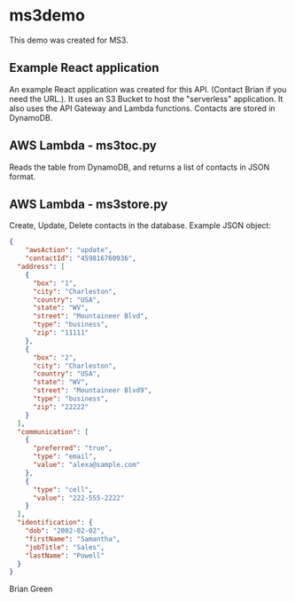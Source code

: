 # ms3demo
This demo was created for MS3.

## Example React application
An example React application was created for this API.  (Contact Brian if you need the URL.). It uses an S3 Bucket to host the "serverless" application.  It also uses the API Gateway and Lambda functions.  Contacts are stored in DynamoDB.

## AWS Lambda - ms3toc.py
Reads the table from DynamoDB, and returns a list of contacts in JSON format.

## AWS Lambda - ms3store.py
Create, Update, Delete contacts in the database.  Example JSON object:


```json
{
    "awsAction": "update",
    "contactId": "459816760936",
  "address": [
    {
      "box": "1",
      "city": "Charleston",
      "country": "USA",
      "state": "WV",
      "street": "Mountaineer Blvd",
      "type": "business",
      "zip": "11111"
    },
    {
      "box": "2",
      "city": "Charleston",
      "country": "USA",
      "state": "WV",
      "street": "Mountaineer Blvd9",
      "type": "business",
      "zip": "22222"
    }
  ],
  "communication": [
    {
      "preferred": "true",
      "type": "email",
      "value": "alexa@sample.com"
    },
    {
      "type": "cell",
      "value": "222-555-2222"
    }
  ],
  "identification": {
    "dob": "2002-02-02",
    "firstName": "Samantha",
    "jobTitle": "Sales",
    "lastName": "Powell"
  }
}
```

Brian Green
